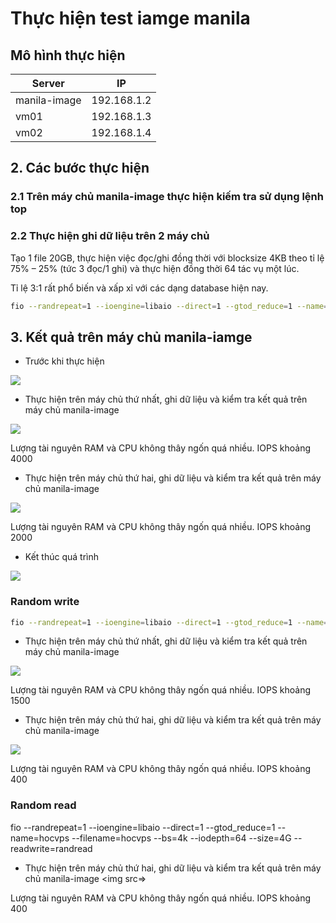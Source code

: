 # Thực hiện test iamge manila
## Mô hình thực hiện

|Server|IP|
|------|--|
|manila-image|192.168.1.2|
|vm01|192.168.1.3|
|vm02|192.168.1.4|

## 2. Các bước thực hiện

### 2.1 Trên máy chủ manila-image thực hiện kiếm tra sử dụng lệnh top
### 2.2 Thực hiện ghi dữ liệu trên 2 máy chủ

Tạo 1 file 20GB, thực hiện việc đọc/ghi đồng thời với blocksize 4KB theo tỉ lệ 75% – 25% (tức 3 đọc/1 ghi) và thực hiện đồng thời 64 tác vụ một lúc. 

Tỉ lệ 3:1 rất phổ biến và xấp xỉ với các dạng database hiện nay.

```sh
fio --randrepeat=1 --ioengine=libaio --direct=1 --gtod_reduce=1 --name=hocvps --filename=hocvps --bs=4k --iodepth=64 --size=20G --readwrite=randrw --rwmixread=75
```

## 3. Kết quả trên máy chủ manila-iamge
- Trước khi thực hiện
<img src=https://i.imgur.com/YcCwEwM.png>

- Thực hiện trên máy chủ thứ nhất, ghi dữ liệu và kiểm tra kết quả trên máy chủ manila-image
<img src=https://i.imgur.com/yq71JZ9.png>

Lượng tài nguyên RAM và CPU không thây ngốn quá nhiều. IOPS khoảng 4000

- Thực hiện trên máy chủ thứ hai, ghi dữ liệu và kiểm tra kết quả trên máy chủ manila-image
<img src=https://i.imgur.com/rEvF0Cz.png>

Lượng tài nguyên RAM và CPU không thây ngốn quá nhiều. IOPS khoảng 2000

- Kết thúc quá trình

<img src=https://i.imgur.com/9f7iNxA.png>


### Random write
```sh
fio --randrepeat=1 --ioengine=libaio --direct=1 --gtod_reduce=1 --name=hocvps --filename=hocvps --bs=4k --iodepth=64 --size=4G --readwrite=randwrite
```
- Thực hiện trên máy chủ thứ nhất, ghi dữ liệu và kiểm tra kết quả trên máy chủ manila-image
<img src=https://i.imgur.com/vRVj8Cd.png>

Lượng tài nguyên RAM và CPU không thây ngốn quá nhiều. IOPS khoảng 1500

- Thực hiện trên máy chủ thứ hai, ghi dữ liệu và kiểm tra kết quả trên máy chủ manila-image
<img src=https://i.imgur.com/tsxlpcb.png>

Lượng tài nguyên RAM và CPU không thây ngốn quá nhiều. IOPS khoảng 400

### Random read

fio --randrepeat=1 --ioengine=libaio --direct=1 --gtod_reduce=1 --name=hocvps --filename=hocvps --bs=4k --iodepth=64 --size=4G --readwrite=randread

- Thực hiện trên máy chủ thứ hai, ghi dữ liệu và kiểm tra kết quả trên máy chủ manila-image
<img src=>

Lượng tài nguyên RAM và CPU không thây ngốn quá nhiều. IOPS khoảng 400

